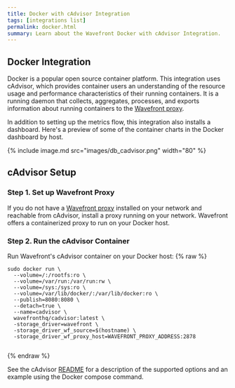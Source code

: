 ```yaml
---
title: Docker with cAdvisor Integration
tags: [integrations list]
permalink: docker.html
summary: Learn about the Wavefront Docker with cAdvisor Integration.
---
```

## Docker Integration

Docker is a popular open source container platform. This integration uses cAdvisor, which provides container users an understanding of the resource usage and performance characteristics of their running containers. It is a running daemon that collects, aggregates, processes, and exports information about running containers to the [Wavefront proxy](https://docs.wavefront.com/proxies.html).

In addition to setting up the metrics flow, this integration also installs a dashboard. Here's a preview of some of the container charts in the Docker dashboard by host.

{% include image.md src="images/db_cadvisor.png" width="80" %}

## cAdvisor Setup



### Step 1. Set up Wavefront Proxy

If you do not have a [Wavefront proxy](https://docs.wavefront.com/proxies.html) installed on your network and reachable from cAdvisor, install a proxy running on your network. Wavefront offers a containerized proxy to run on your Docker host.

### Step 2. Run the cAdvisor Container

Run Wavefront's cAdvisor container on your Docker host:
{% raw %}
```
sudo docker run \
  --volume=/:/rootfs:ro \
  --volume=/var/run:/var/run:rw \
  --volume=/sys:/sys:ro \
  --volume=/var/lib/docker/:/var/lib/docker:ro \
  --publish=8080:8080 \
  --detach=true \
  --name=cadvisor \
  wavefronthq/cadvisor:latest \
  -storage_driver=wavefront \
  -storage_driver_wf_source=$(hostname) \
  -storage_driver_wf_proxy_host=WAVEFRONT_PROXY_ADDRESS:2878


```
{% endraw %}

See the cAdvisor [README](https://github.com/wavefrontHQ/integrations/tree/master/cadvisor) for a description of the supported options and an example using the Docker compose command.